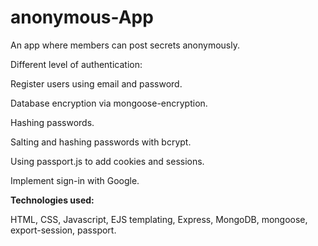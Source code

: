 # anonymous-App

An app where members can post secrets anonymously.

Different level of authentication: 

Register users using email and password.

Database encryption via mongoose-encryption.

Hashing passwords.

Salting and hashing passwords with bcrypt.

Using passport.js to add cookies and sessions.

Implement sign-in with Google.

**Technologies used:**

HTML, CSS, Javascript, EJS templating, Express, MongoDB, mongoose, export-session, passport.


